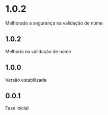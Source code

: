 # 1.0.2

Melhorado a segurança na validação de nome

## 1.0.2

Melhoria na validação de nome

## 1.0.0

Versão estabilizada

## 0.0.1

Fase inicial
